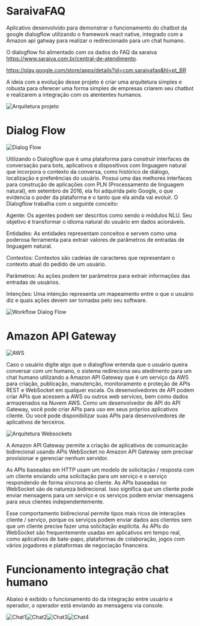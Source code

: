 # SaraivaFAQ
Aplicativo desenvolvido para demonstrar o funcionamento do chatbot da google dialogflow utilizando o framework react native, integrado com a Amazon api gatway para realizar o redirecionado para um chat humano.

O dialogflow foi alimentado com os dados do FAQ da saraiva https://www.saraiva.com.br/central-de-atendimento.

https://play.google.com/store/apps/details?id=com.saraivafaq&hl=pt_BR

A ideia com a evolução desse projeto é criar uma arquitetura simples e robusta para oferecer uma forma simples de empresas criarem seu chatbot e realizarem a integração com os atententes humanos.

![Arquitetura projeto](imgs/ArquiteturaProjeto.png)




# Dialog Flow
![Dialog Flow](https://www.intensivacursos.com.br/wp-content/uploads/Dialogflow-Avan%C3%A7ado-Domine-a-Plataforma-por-Completo.png)

Utilizando o Dialogflow que é uma plataforma para construir interfaces de conversação para bots, aplicativos e dispositivos com linguagem natural que incorpora o contexto da conversa, como histórico de diálogo, localização e preferências do usuário. Possui uma das melhores interfaces para construção de aplicações com PLN (Processamento de linguagem natural), em setembro de 2016, ela foi adquirida pelo Google, o que evidencia o poder da plataforma e o tanto que ela ainda vai evoluir.
O Dialogflow trabalha com o seguinte conceito:

Agente: Os agentes podem ser descritos como sendo o módulos NLU. Seu objetivo é transformar o idioma natural do usuário em dados acionáveis.

Entidades: As entidades representam conceitos e servem como uma poderosa ferramenta para extrair valores de parâmetros de entradas de linguagem natural.

Contextos: Contextos são cadeias de caracteres que representam o contexto atual do pedido de um usuário.

Parâmetros: As ações podem ter parâmetros para extrair informações das entradas de usuários.

Intenções: Uma intenção representa um mapeamento entre o que o usuário diz e quais ações devem ser tomadas pelo seu software.

![Workflow Dialog Flow](https://cloud.google.com/dialogflow/docs/images/api-flow.svg?hl=pt-br)





# Amazon API Gateway
![AWS](https://d1.awsstatic.com/Test%20Images/test-images/aws_logo.1279633de30de16a6ba56242ee86c8c79254b91c.png)

Caso o usuário digite algo que o dialogflow entenda que o usuário queira conversar com um humano, o sistema redireciona seu atedimento para um chat humano utilizando a Amazon API Gateway que é um serviço da AWS para criação, publicação, manutenção, monitoramento e proteção de APIs REST e WebSocket em qualquer escala. Os desenvolvedores de API podem criar APIs que acessem a AWS ou outros web services, bem como dados armazenados na Nuvem AWS. Como um desenvolvedor de API do API Gateway, você pode criar APIs para uso em seus próprios aplicativos cliente. Ou você pode disponibilizar suas APIs para desenvolvedores de aplicativos de terceiros.

![Arquitetura Websockets](https://d2908q01vomqb2.cloudfront.net/1b6453892473a467d07372d45eb05abc2031647a/2018/12/18/websockets-arch.png)

A Amazon API Gateway permite a criação de aplicativos de comunicação bidirecional usando APIs WebSocket no Amazon API Gateway sem precisar provisionar e gerenciar nenhum servidor.

As APIs baseadas em HTTP usam um modelo de solicitação / resposta com um cliente enviando uma solicitação para um serviço e o serviço respondendo de forma síncrona ao cliente. As APIs baseadas no WebSocket são de natureza bidirecional. Isso significa que um cliente pode enviar mensagens para um serviço e os serviços podem enviar mensagens para seus clientes independentemente.

Esse comportamento bidirecional permite tipos mais ricos de interações cliente / serviço, porque os serviços podem enviar dados aos clientes sem que um cliente precise fazer uma solicitação explícita. As APIs do WebSocket são frequentemente usadas em aplicativos em tempo real, como aplicativos de bate-papo, plataformas de colaboração, jogos com vários jogadores e plataformas de negociação financeira.




# Funcionamento integração chat humano
Abaixo é exibido o funcionamento do da integração entre usuário e operador, o operador está enviando as mensagens via console.

![Chat1](imgs/chat1.jpeg)![Chat2](imgs/chat2.jpeg)![Chat3](imgs/chat3.jpeg)![Chat4](imgs/chat4.png)
